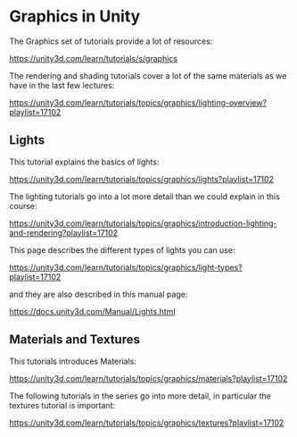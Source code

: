 # Graphics in Unity

The Graphics set of tutorials provide a lot of resources:

https://unity3d.com/learn/tutorials/s/graphics

The rendering and shading tutorials cover a lot of the same materials as we have in the last few lectures:

https://unity3d.com/learn/tutorials/topics/graphics/lighting-overview?playlist=17102

## Lights

This tutorial explains the basics of lights:

https://unity3d.com/learn/tutorials/topics/graphics/lights?playlist=17102

The lighting tutorials go into a lot more detail than we could explain in this course:

https://unity3d.com/learn/tutorials/topics/graphics/introduction-lighting-and-rendering?playlist=17102

This page describes the different types of lights you can use:

https://unity3d.com/learn/tutorials/topics/graphics/light-types?playlist=17102

and they are also described in this manual page:

https://docs.unity3d.com/Manual/Lights.html

## Materials and Textures

This tutorials introduces Materials:

https://unity3d.com/learn/tutorials/topics/graphics/materials?playlist=17102

The following tutorials in the series go into more detail, in particular the textures tutorial is important:

https://unity3d.com/learn/tutorials/topics/graphics/textures?playlist=17102